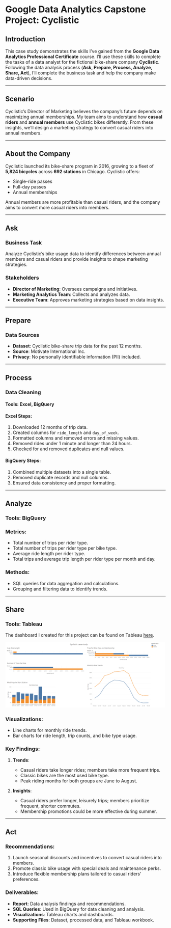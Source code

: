 # Google Data Analytics Capstone Project: Cyclistic

## Introduction
This case study demonstrates the skills I’ve gained from the **Google Data Analytics Professional Certificate** course. I’ll use these skills to complete the tasks of a data analyst for the fictional bike-share company **Cyclistic**. Following the data analysis process (**Ask, Prepare, Process, Analyze, Share, Act**), I’ll complete the business task and help the company make data-driven decisions.

---

## Scenario
Cyclistic’s Director of Marketing believes the company’s future depends on maximizing annual memberships. My team aims to understand how **casual riders** and **annual members** use Cyclistic bikes differently. From these insights, we’ll design a marketing strategy to convert casual riders into annual members.

---

## About the Company
Cyclistic launched its bike-share program in 2016, growing to a fleet of **5,824 bicycles** across **692 stations** in Chicago. Cyclistic offers:
- Single-ride passes
- Full-day passes
- Annual memberships

Annual members are more profitable than casual riders, and the company aims to convert more casual riders into members.

---

## Ask
### Business Task
Analyze Cyclistic’s bike usage data to identify differences between annual members and casual riders and provide insights to shape marketing strategies.

### Stakeholders
- **Director of Marketing**: Oversees campaigns and initiatives.
- **Marketing Analytics Team**: Collects and analyzes data.
- **Executive Team**: Approves marketing strategies based on data insights.

---

## Prepare
### Data Sources
- **Dataset**: Cyclistic bike-share trip data for the past 12 months.
- **Source**: Motivate International Inc.
- **Privacy**: No personally identifiable information (PII) included.

---

## Process
### Data Cleaning
#### Tools: **Excel**, **BigQuery**

#### Excel Steps:
1. Downloaded 12 months of trip data.
2. Created columns for `ride_length` and `day_of_week`.
3. Formatted columns and removed errors and missing values.
4. Removed rides under 1 minute and longer than 24 hours.
5. Checked for and removed duplicates and null values.

#### BigQuery Steps:
1. Combined multiple datasets into a single table.
2. Removed duplicate records and null columns.
3. Ensured data consistency and proper formatting.

---

## Analyze
### Tools: BigQuery

### Metrics:
- Total number of trips per rider type.
- Total number of trips per rider type per bike type.
- Average ride length per rider type.
- Total trips and average trip length per rider type per month and day.

### Methods:
- SQL queries for data aggregation and calculations.
- Grouping and filtering data to identify trends.

---

## Share
### Tools: Tableau
The dashboard I created for this project can be found on Tableau [here](https://public.tableau.com/app/profile/abdulrahman.banat/viz/CyclisticCaseStudy_17418790959190/Dashboard1).

![Cyclistic Dashboard](Dashboard.png) 

### Visualizations:
- Line charts for monthly ride trends.
- Bar charts for ride length, trip counts, and bike type usage.

### Key Findings:
1. **Trends**:
   - Casual riders take longer rides; members take more frequent trips.
   - Classic bikes are the most used bike type.
   - Peak riding months for both groups are June to August.

2. **Insights**:
   - Casual riders prefer longer, leisurely trips; members prioritize frequent, shorter commutes.
   - Membership promotions could be more effective during summer.

---

## Act
### Recommendations:
1. Launch seasonal discounts and incentives to convert casual riders into members.
2. Promote classic bike usage with special deals and maintenance perks.
3. Introduce flexible membership plans tailored to casual riders’ preferences.

### Deliverables:
- **Report**: Data analysis findings and recommendations.
- **SQL Queries**: Used in BigQuery for data cleaning and analysis.
- **Visualizations**: Tableau charts and dashboards.
- **Supporting Files**: Dataset, processed data, and Tableau workbook.

